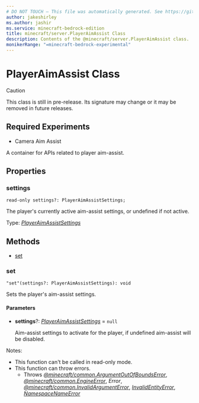 ```yaml
---
# DO NOT TOUCH — This file was automatically generated. See https://github.com/mojang/minecraftapidocsgenerator to modify descriptions, examples, etc.
author: jakeshirley
ms.author: jashir
ms.service: minecraft-bedrock-edition
title: minecraft/server.PlayerAimAssist Class
description: Contents of the @minecraft/server.PlayerAimAssist class.
monikerRange: "=minecraft-bedrock-experimental"
---
```

# PlayerAimAssist Class

> [!CAUTION]
> This class is still in pre-release.  Its signature may change or it may be removed in future releases.
 
## Required Experiments
- Camera Aim Assist


A container for APIs related to player aim-assist.

## Properties

### **settings**
`read-only settings?: PlayerAimAssistSettings;`

The player's currently active aim-assist settings, or undefined if not active.

Type: [*PlayerAimAssistSettings*](PlayerAimAssistSettings.md)

## Methods
- [set](#set)

### **set**
`
"set"(settings?: PlayerAimAssistSettings): void
`

Sets the player's aim-assist settings.

#### **Parameters**
- **settings**?: [*PlayerAimAssistSettings*](PlayerAimAssistSettings.md) = `null`
  
  Aim-assist settings to activate for the player, if undefined aim-assist will be disabled.
  
Notes:
- This function can't be called in read-only mode.
- This function can throw errors.
  - Throws [*@minecraft/common.ArgumentOutOfBoundsError*](../../minecraft/common/ArgumentOutOfBoundsError.md), [*@minecraft/common.EngineError*](../../minecraft/common/EngineError.md), *Error*, [*@minecraft/common.InvalidArgumentError*](../../minecraft/common/InvalidArgumentError.md), [*InvalidEntityError*](InvalidEntityError.md), [*NamespaceNameError*](NamespaceNameError.md)
